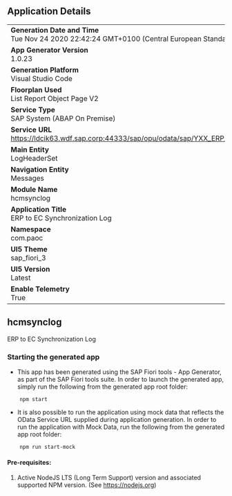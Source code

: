 ## Application Details
|               |
| ------------- |
|**Generation Date and Time**<br>Tue Nov 24 2020 22:42:24 GMT+0100 (Central European Standard Time)|
|**App Generator Version**<br>1.0.23|
|**Generation Platform**<br>Visual Studio Code|
|**Floorplan Used**<br>List Report Object Page V2|
|**Service Type**<br>SAP System (ABAP On Premise)|
|**Service URL**<br>https://ldcik63.wdf.sap.corp:44333/sap/opu/odata/sap/YXX_ERP_EC_SYNC_LOG_SRV/|
|**Main Entity**<br>LogHeaderSet|
|**Navigation Entity**<br>Messages|
|**Module Name**<br>hcmsynclog|
|**Application Title**<br>ERP to EC Synchronization Log|
|**Namespace**<br>com.paoc|
|**UI5 Theme**<br>sap_fiori_3|
|**UI5 Version**<br>Latest |
|**Enable Telemetry**<br>True |

## hcmsynclog

ERP to EC Synchronization Log

### Starting the generated app

-   This app has been generated using the SAP Fiori tools - App Generator, as part of the SAP Fiori tools suite.  In order to launch the generated app, simply run the following from the generated app root folder:

```
    npm start
```

- It is also possible to run the application using mock data that reflects the OData Service URL supplied during application generation.  In order to run the application with Mock Data, run the following from the generated app root folder:

```
    npm run start-mock
```


#### Pre-requisites:

1. Active NodeJS LTS (Long Term Support) version and associated supported NPM version.  (See https://nodejs.org)


